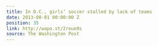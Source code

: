```yaml
---
title: In D.C., girls’ soccer stalled by lack of teams
date: 2013-08-01 00:00:00 Z
position: 35
link: http://wapo.st/2rouo9s
source: The Washington Post
---
```


